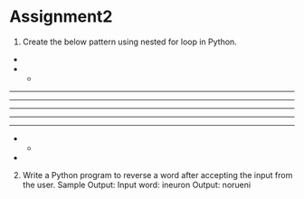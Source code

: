 # Assignment2


1. Create the below pattern using nested for loop in Python.

*
* *
* * *
* * * *
* * * * *
* * * *
* * *
* *
*

2. Write a Python program to reverse a word after accepting the input from the user.
Sample Output:
Input word: ineuron
Output: norueni
